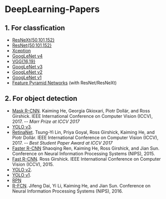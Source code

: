 # DeepLearning-Papers

## 1. For classfication

- [ResNeXt{50,101,152}](https://arxiv.org/abs/1611.05431)
- [ResNet{50,101,152}](https://arxiv.org/abs/1512.03385)
- [Xception](https://arxiv.org/abs/1610.02357)
- [GoogLeNet v4](https://arxiv.org/abs/1602.07261)
- [VGG{16,19}](https://arxiv.org/abs/1409.1556)
- [GoogLeNet v3](https://arxiv.org/abs/1512.00567)
- [GoogLeNet v2](https://arxiv.org/abs/1502.03167)
- [GoogLeNet v1](https://arxiv.org/abs/1409.4842)
- [Feature Pyramid Networks](https://arxiv.org/abs/1612.03144) (with ResNet/ResNeXt)


## 2. For object detection

- [Mask R-CNN](https://arxiv.org/abs/1703.06870).
  Kaiming He, Georgia Gkioxari, Piotr Dollár, and Ross Girshick.
  IEEE International Conference on Computer Vision (ICCV), 2017. -- *Marr Prize at ICCV 2017*
- [YOLO v3](https://pjreddie.com/media/files/papers/YOLOv3.pdf). 
- [RetinaNet](https://arxiv.org/abs/1708.02002).
  Tsung-Yi Lin, Priya Goyal, Ross Girshick, Kaiming He, and Piotr Dollár.
  IEEE International Conference on Computer Vision (ICCV), 2017. -- *Best Student Paper Award at ICCV 2017*
- [Faster R-CNN](http://arxiv.org/abs/1506.01497)
  Shaoqing Ren, Kaiming He, Ross Girshick, and Jian Sun.
  Conference on Neural Information Processing Systems (NIPS), 2015.
- [Fast R-CNN](http://arxiv.org/abs/1504.08083).
  Ross Girshick.
  IEEE International Conference on Computer Vision (ICCV), 2015.
- [YOLO v2](https://pjreddie.com/media/files/papers/yolo.pdf).
- [YOLO v1](https://pjreddie.com/media/files/papers/yolo.pdf). 
- [RPN](https://arxiv.org/abs/1506.01497)
- [R-FCN](http://arxiv.org/abs/1605.06409).
  Jifeng Dai, Yi Li, Kaiming He, and Jian Sun.
  Conference on Neural Information Processing Systems (NIPS), 2016.




